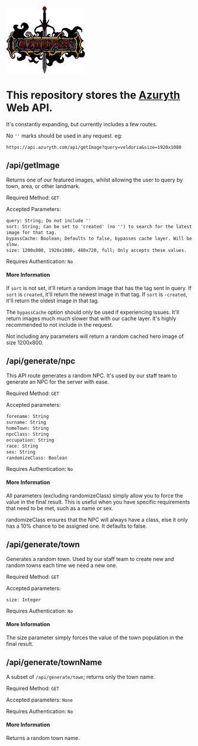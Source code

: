 
![Azuryth Logo](public/azuryth.webp "Azuryth Logo")


# This repository stores the [Azuryth](https://azuryth.com) Web API.

It's constantly expanding, but currently includes a few routes.

No `''` marks should be used in any request.
eg:
    
    https://api.azuryth.com/api/getImage?query=veldoria&size=1920x1080


## /api/getImage

Returns one of our featured images, whilst allowing the user to query by town, area, or other landmark.

Required Method: `GET`

Accepted Parameters:

    query: String; Do not include ''
    sort: String; Can be set to 'created' (no '') to search for the latest image for that tag.
    bypassCache: Boolean; Defaults to false, bypasses cache layer. Will be slow.
    size: 1200x800, 1920x1080, 480x720, full; Only accepts these values.
Requires Authentication: `No`

#### More Information
If `sort` is not set, it'll return a random image that has the tag sent in query. If `sort` is `created`, it'll return the newest image in that tag. If `sort` is `-created`, it'll return the oldest image in that tag.

The `bypassCache` option should only be used if experiencing issues. It'll return images much much slower that with our cache layer. It's highly recommended to not include in the request.

Not including any parameters will return a random cached hero image of size 1200x800.

## /api/generate/npc
This API route generates a random NPC. It's used by our staff team to generate an NPC for the server with ease.


Required Method: `GET`

Accepted parameters: 

    forename: String
    surname: String
    homeTown: String
    npcClass: String
    occupation: String
    race: String
    sex: String
    randomizeClass: Boolean

Requires Authentication: `No`

#### More Information

All parameters (excluding randomizeClass) simply allow you to force the value in the final result. This is useful when you have specific requirements that need to be met, such as a name or sex.

randomizeClass ensures that the NPC will always have a class, else it only has a 10% chance to be assigned one. It defaults to false.

## /api/generate/town
Generates a random town. Used by our staff team to create new and random towns each time we need a new one.



Required Method: `GET`

Accepted parameters:

    size: Integer

Requires Authentication: `No`

#### More Information
The size parameter simply forces the value of the town population in the final result.

## /api/generate/townName
A subset of `/api/generate/town`; returns only the town name.

Required Method: `GET`

Accepted parameters: `None`

Requires Authentication: `No`

#### More Information

Returns a random town name.

